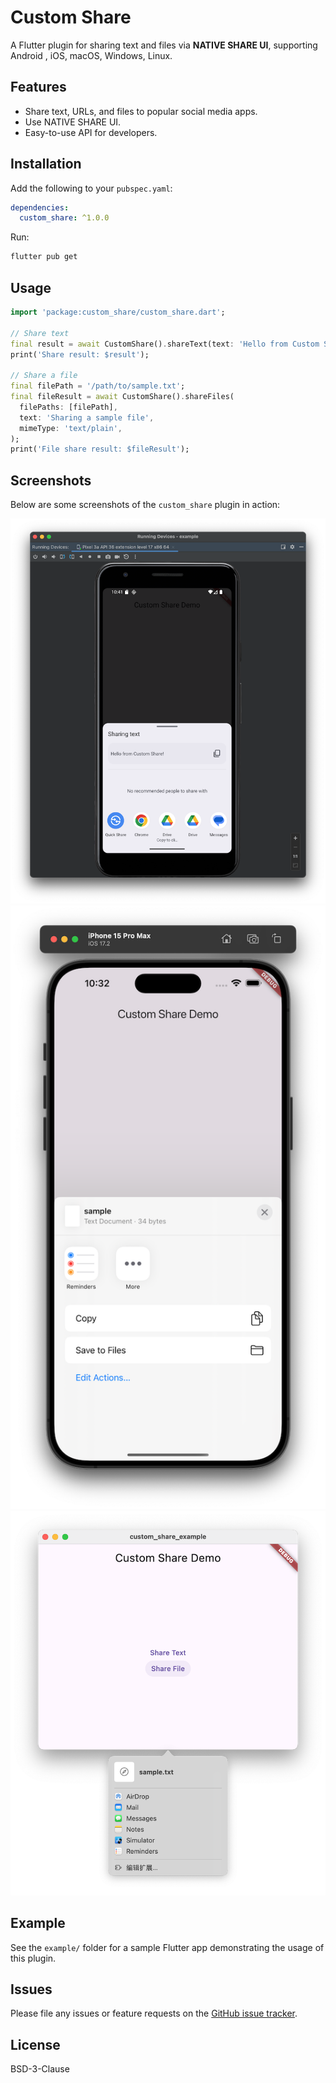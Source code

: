 # Custom Share

A Flutter plugin for sharing text and files via **NATIVE SHARE UI**, supporting Android , iOS, macOS, Windows, Linux.

## Features
- Share text, URLs, and files to popular social media apps.
- Use NATIVE SHARE UI.
- Easy-to-use API for developers.

## Installation
Add the following to your `pubspec.yaml`:
```yaml
dependencies:
  custom_share: ^1.0.0
```

Run:
```bash
flutter pub get
```

## Usage
```dart
import 'package:custom_share/custom_share.dart';

// Share text
final result = await CustomShare().shareText(text: 'Hello from Custom Share!');
print('Share result: $result');

// Share a file
final filePath = '/path/to/sample.txt';
final fileResult = await CustomShare().shareFiles(
  filePaths: [filePath],
  text: 'Sharing a sample file',
  mimeType: 'text/plain',
);
print('File share result: $fileResult');
```

## Screenshots
Below are some screenshots of the `custom_share` plugin in action:

![Android Screenshot](https://github.com/jkdeng678/custom_share/blob/main/screenshots/Android.png?raw=true)
![iOS Screenshot](https://github.com/jkdeng678/custom_share/blob/main/screenshots/IOS.png?raw=true)
![macOS Screenshot](https://github.com/jkdeng678/custom_share/blob/main/screenshots/macOS.png?raw=true)

## Example
See the `example/` folder for a sample Flutter app demonstrating the usage of this plugin.

## Issues
Please file any issues or feature requests on the [GitHub issue tracker](https://github.com/jkdeng678/custom_share/issues).

## License
BSD-3-Clause